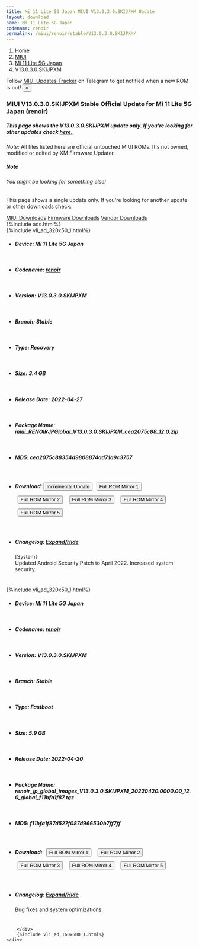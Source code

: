 ```yaml
---
title: Mi 11 Lite 5G Japan MIUI V13.0.3.0.SKIJPXM Update
layout: download
name: Mi 11 Lite 5G Japan
codename: renoir
permalink: /miui/renoir/stable/V13.0.3.0.SKIJPXM/
---
```

<nav aria-label="breadcrumb">
    <ol class="breadcrumb">
        <li class="breadcrumb-item"><a href="/">Home</a></li>
        <li class="breadcrumb-item"><a href="/miui/">MIUI</a></li>
        <li class="breadcrumb-item"><a href="/miui/renoir/">Mi 11 Lite 5G Japan</a></li>
        <li class="breadcrumb-item active" aria-current="page">V13.0.3.0.SKIJPXM</li>
    </ol>
</nav>
<div class="alert alert-primary alert-dismissible fade show" role="alert">
    Follow <a href="https://t.me/MIUIUpdatesTracker" class="alert-link">MIUI Updates Tracker</a> on Telegram to get
    notified when a new ROM is out!
    <button type="button" class="close" data-dismiss="alert" aria-label="Close">
        <span aria-hidden="true">&times;</span>
    </button>
</div>
<div class="col-12 mx-auto">
    <h3 class="title bg-light p-2 rounded">MIUI V13.0.3.0.SKIJPXM Stable Official Update for Mi 11 Lite 5G Japan (renoir)</h3>
    <h5>This page shows the V13.0.3.0.SKIJPXM update only. If you're looking for other updates check
        <a href="/miui/renoir/">here.</a></h5>
    <p><i>Note: </i>All files listed here are official untouched MIUI ROMs.
        It's not owned, modified or edited by XM Firmware Updater.</p>
    <div class="card">
        <div class="card-body">
            <h5 class="card-title">Note</h5>
            <h6 class="card-subtitle mb-2 text-muted">You might be looking for something else!</h6>
            <p class="card-text">This page shows a single update only.
                If you're looking for another update or other downloads check:</p>
            <a href="/miui/" class="card-link">MIUI Downloads</a>
            <a href="/firmware/" class="card-link">Firmware Downloads</a>
            <a href="/vendor/" class="card-link">Vendor Downloads</a>
        </div>
    </div>
    {%include ads.html%}
    <div class="row justify-content-center">
        <div class="col-10" id="downloads">
                    <div class="card card-body">
            {%include vli_ad_320x50_1.html%}
            <ul class="list-unstyled">
                <li style="padding-bottom: 10px;">
                    <h5><b>Device: </b>Mi 11 Lite 5G Japan</h5>
                </li>
                <li style="padding-bottom: 10px;">
                    <h5><b>Codename: </b> <a href="/miui/renoir/" target="_blank">renoir</a> </h5>
                </li>
                <li style="padding-bottom: 10px;">
                    <h5><b>Version: </b>V13.0.3.0.SKIJPXM</h5>
                </li>
                <li style="padding-bottom: 10px;">
                    <h5><b>Branch: </b>Stable</h5>
                </li>
                <li style="padding-bottom: 10px;">
                    <h5><b>Type: </b>Recovery</h5>
                </li>
                <li style="padding-bottom: 10px;">
                    <h5><b>Size: </b>3.4 GB</h5>
                </li>
                <li style="padding-bottom: 10px;">
                    <h5><b>Release Date: </b>2022-04-27</h5>
                </li>
                <li style="padding-bottom: 10px;">
                    <h5><b>Package Name: </b><span id="filename" class="text-dark">miui_RENOIRJPGlobal_V13.0.3.0.SKIJPXM_cea2075c88_12.0.zip</span></h5>
                </li>
                <li style="padding-bottom: 10px;">
                    <h5><b>MD5: </b><span id="md5" class="text-muted">cea2075c88354d9808874ad71a9c3757</span></h5>
                </li>
                <li style="padding-bottom: 10px;">
                    <h5><b>Download: </b><button type="button" id="incremental_download" class="btn btn-warning" onclick="window.open('https://bigota.d.miui.com/V13.0.3.0.SKIJPXM/miui-blockota-renoir_jp_global-V13.0.2.0.SKIJPXM-V13.0.3.0.SKIJPXM-712b3e31aa-12.0.zip', '_blank');"><i class="fa fa-download"></i> Incremental Update</button> <button type="button" id="download" class="btn btn-primary" style="margin: 7px;" onclick="window.open('https://cdnorg.d.miui.com/V13.0.3.0.SKIJPXM/miui_RENOIRJPGlobal_V13.0.3.0.SKIJPXM_cea2075c88_12.0.zip', '_blank');"><i class="fa fa-download"></i> Full ROM Mirror 1</button> <button type="button" id="download" class="btn btn-primary" style="margin: 7px;" onclick="window.open('https://bkt-sgp-miui-ota-update-alisgp.oss-ap-southeast-1.aliyuncs.com/V13.0.3.0.SKIJPXM/miui_RENOIRJPGlobal_V13.0.3.0.SKIJPXM_cea2075c88_12.0.zip', '_blank');"><i class="fa fa-download"></i> Full ROM Mirror 2</button> <button type="button" id="download" class="btn btn-primary" style="margin: 7px;" onclick="window.open('https://bn.d.miui.com/V13.0.3.0.SKIJPXM/miui_RENOIRJPGlobal_V13.0.3.0.SKIJPXM_cea2075c88_12.0.zip', '_blank');"><i class="fa fa-download"></i> Full ROM Mirror 3</button> <button type="button" id="download" class="btn btn-primary" style="margin: 7px;" onclick="window.open('https://bigota.d.miui.com/V13.0.3.0.SKIJPXM/miui_RENOIRJPGlobal_V13.0.3.0.SKIJPXM_cea2075c88_12.0.zip', '_blank');"><i class="fa fa-download"></i> Full ROM Mirror 4</button> <button type="button" id="download" class="btn btn-primary" style="margin: 7px;" onclick="window.open('https://hugeota.d.miui.com/V13.0.3.0.SKIJPXM/miui_RENOIRJPGlobal_V13.0.3.0.SKIJPXM_cea2075c88_12.0.zip', '_blank');"><i class="fa fa-download"></i> Full ROM Mirror 5</button></h5>
                </li>
                <li style="padding-bottom: 10px;">
                    <h5><b>Changelog: </b><a href="#renoir_1_changelog" data-toggle="collapse" role="button"
                            aria-expanded="false" aria-controls="renoir_1_changelog"> <i class="fa fa-arrow-down"
                                aria-hidden="true"></i> Expand/Hide</a></h5>
                    <div class="collapse" id="renoir_1_changelog">
                        <p id="changelog_text">[System]<br>Updated Android Security Patch to April 2022. Increased system security.</p>
                    </div>
                </li>
            </ul>
        </div>
        <div class="card card-body">
            {%include vli_ad_320x50_1.html%}
            <ul class="list-unstyled">
                <li style="padding-bottom: 10px;">
                    <h5><b>Device: </b>Mi 11 Lite 5G Japan</h5>
                </li>
                <li style="padding-bottom: 10px;">
                    <h5><b>Codename: </b> <a href="/miui/renoir/" target="_blank">renoir</a> </h5>
                </li>
                <li style="padding-bottom: 10px;">
                    <h5><b>Version: </b>V13.0.3.0.SKIJPXM</h5>
                </li>
                <li style="padding-bottom: 10px;">
                    <h5><b>Branch: </b>Stable</h5>
                </li>
                <li style="padding-bottom: 10px;">
                    <h5><b>Type: </b>Fastboot</h5>
                </li>
                <li style="padding-bottom: 10px;">
                    <h5><b>Size: </b>5.9 GB</h5>
                </li>
                <li style="padding-bottom: 10px;">
                    <h5><b>Release Date: </b>2022-04-20</h5>
                </li>
                <li style="padding-bottom: 10px;">
                    <h5><b>Package Name: </b><span id="filename" class="text-dark">renoir_jp_global_images_V13.0.3.0.SKIJPXM_20220420.0000.00_12.0_global_f11bfa1f87.tgz</span></h5>
                </li>
                <li style="padding-bottom: 10px;">
                    <h5><b>MD5: </b><span id="md5" class="text-muted">f11bfa1f87d527f087d966530b7ff7ff</span></h5>
                </li>
                <li style="padding-bottom: 10px;">
                    <h5><b>Download: </b> <button type="button" id="download" class="btn btn-primary" style="margin: 7px;" onclick="window.open('https://cdnorg.d.miui.com/V13.0.3.0.SKIJPXM/renoir_jp_global_images_V13.0.3.0.SKIJPXM_20220420.0000.00_12.0_global_f11bfa1f87.tgz', '_blank');"><i class="fa fa-download"></i> Full ROM Mirror 1</button> <button type="button" id="download" class="btn btn-primary" style="margin: 7px;" onclick="window.open('https://bkt-sgp-miui-ota-update-alisgp.oss-ap-southeast-1.aliyuncs.com/V13.0.3.0.SKIJPXM/renoir_jp_global_images_V13.0.3.0.SKIJPXM_20220420.0000.00_12.0_global_f11bfa1f87.tgz', '_blank');"><i class="fa fa-download"></i> Full ROM Mirror 2</button> <button type="button" id="download" class="btn btn-primary" style="margin: 7px;" onclick="window.open('https://bn.d.miui.com/V13.0.3.0.SKIJPXM/renoir_jp_global_images_V13.0.3.0.SKIJPXM_20220420.0000.00_12.0_global_f11bfa1f87.tgz', '_blank');"><i class="fa fa-download"></i> Full ROM Mirror 3</button> <button type="button" id="download" class="btn btn-primary" style="margin: 7px;" onclick="window.open('https://bigota.d.miui.com/V13.0.3.0.SKIJPXM/renoir_jp_global_images_V13.0.3.0.SKIJPXM_20220420.0000.00_12.0_global_f11bfa1f87.tgz', '_blank');"><i class="fa fa-download"></i> Full ROM Mirror 4</button> <button type="button" id="download" class="btn btn-primary" style="margin: 7px;" onclick="window.open('https://hugeota.d.miui.com/V13.0.3.0.SKIJPXM/renoir_jp_global_images_V13.0.3.0.SKIJPXM_20220420.0000.00_12.0_global_f11bfa1f87.tgz', '_blank');"><i class="fa fa-download"></i> Full ROM Mirror 5</button></h5>
                </li>
                <li style="padding-bottom: 10px;">
                    <h5><b>Changelog: </b><a href="#renoir_2_changelog" data-toggle="collapse" role="button"
                            aria-expanded="false" aria-controls="renoir_2_changelog"> <i class="fa fa-arrow-down"
                                aria-hidden="true"></i> Expand/Hide</a></h5>
                    <div class="collapse" id="renoir_2_changelog">
                        <p id="changelog_text">Bug fixes and system optimizations.</p>
                    </div>
                </li>
            </ul>
        </div>

        </div>
        {%include vli_ad_160x600_1.html%}
    </div>
</div>
